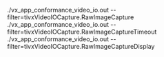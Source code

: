 ./vx_app_conformance_video_io.out --filter=tivxVideoIOCapture.RawImageCapture
./vx_app_conformance_video_io.out --filter=tivxVideoIOCapture.RawImageCaptureTimeout
./vx_app_conformance_video_io.out --filter=tivxVideoIOCapture.RawImageCaptureDisplay
